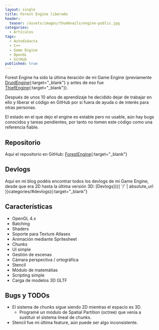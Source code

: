 ```yaml
---
layout: single
title: Forest Engine liberado
header:
  teaser: /assets/images/thumbnails/engine-public.jpg
categories:
  - Artículos
tags:
  - Autodidacta
  - C++
  - Game Engine
  - OpenGL
  - GitHub
published: true
---
```


Forest Engine ha sido la última iteración de mi Game Engine (previamente [DruidEngine](https://github.com/adrianensis/DruidEngine){:target="_blank"} y antes de eso fue [ThiefEngine](https://github.com/adrianensis/ThiefEngine){:target="_blank"}).

Después de unos 10 años de aprendizaje<!--more--> he decidido dejar de trabajar en ello y liberar el código en GitHub por si fuera de ayuda o de interés para otras personas.

El estado en el que dejo el engine es estable pero no usable, aún hay bugs conocidos y tareas pendientes, por tanto no tomen este código como una referencia fiable.

## Repositorio

Aquí el repositorio en GitHub: [ForestEngine](https://github.com/adrianensis/ForestEngine){:target="_blank"}

## Devlogs

Aquí en mi blog podéis encontrar todos los devlogs de mi Game Engine, desde que era 2D hasta la última versión 3D: [Devlogs]({{ '/' | absolute_url }}categories/#devlogs){:target="_blank"}

## Características

- OpenGL 4.x
- Batching
- Shaders
- Soporte para Texture Atlases
- Animación mediante Spritesheet
- Chunks
- UI simple
- Gestión de escenas
- Cámara perspectiva / ortográfica
- Stencil
- Módulo de matemátias
- Scripting simple
- Carga de modelos 3D GLTF

## Bugs y TODOs

- El sistema de chunks sigue siendo 2D mientras el espacio es 3D.
  - Programé un módulo de Spatial Partition (octree) que venía a sustituir el sistema lineal de chunks.
- Stencil fue mi última feature, aún puede ser algo inconsistente.